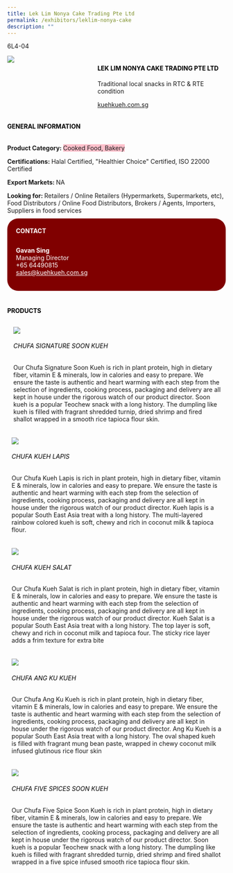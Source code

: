 ```yaml
---
title: Lek Lim Nonya Cake Trading Pte Ltd
permalink: /exhibitors/leklim-nonya-cake
description: ""
---
```

<head>
	<div class="flex-paragraph">
		<!--hi there! this is a comment and will provide you with instructional guides-->
		<!--insert booth number here!-->
		<p style="text-transform: uppercase">6l4-04</p></div>
			<div class="flex-container" style="display: flex; flex-wrap: wrap;">
				<!--insert DOWNLOAD link of company logo between the " marks!-->
			<div class="card sgds" style="flex: 1 1 40%; display: block;"><img src="https://drive.google.com/uc?id=1a07AiKGHAc-eBBrEmP-0VfEylnK8z7jE&export=download"></div>
	<div class="card-sgds" style="flex: 1 1 58%; display: block; margin-left: 3px">
		<h4 style="text-transform: uppercase; color: black;"><!--insert the exhibitor's name between the <b> tags here--><b>Lek Lim Nonya Cake Trading Pte Ltd</b></h4><!--insert the exhibitor's description between the <p> tags here-->
		<p>Traditional local snacks in RTC & RTE condition</p>
		<!--insert the exhibitor's website link, making sure there is "https:// www." present please. make sure the entire https link goes in between the " marks-->
		<p><a href="kuehkueh.com.sg" target="_blank"><!--insert the www website link here (no need for https)-->kuehkueh.com.sg</a></p>
	</div>
</div>
</head>

<body>
	<h4 style="text-transform: uppercase; color: black;"><b>General Information</b></h4>
		<div class="flex-container" style="display: flex; flex-wrap: wrap;">
			<div class="card sgds" style="flex: 1 1 65%; display: block; align-self: stretch">
			<div class="flex-paragraph">
			<p><b>Product Category: </b><span style=" background-color: pink; border-radius: 10 px;"><!--insert the exhibitor's pdt cat between the <p> tags here-->Cooked Food, Bakery</span></p> 
				<p><b>Certifications: </b><!--insert all the exhibitor's certifications between the </b> and </p> here--> Halal Certified, "Healthier Choice" Certified, ISO 22000 Certified</p>
			<p><b>Export Markets: </b><!--insert all the exhibitor's export markets between the </b> and </p> here-->NA</p>
			<p style="margin-bottom: 10px;"><b>Looking for: </b><!--insert all the exhibitor's potential business partners between the </b> and </p> here-->Retailers / Online Retailers (Hypermarkets, Supermarkets, etc), Food Distributors / Online Food Distributors, Brokers / Agents, Importers, Suppliers in food services</p>
			</div>
		</div>
		<div class="card sgds" style="flex: 1 1 35%; padding: 10px; display: block; background-color: maroon; border-radius: 25px; align-self: center;">
		<h4 style="color: white; margin-top: 10px; margin-left: 10px;">CONTACT</h4>
		<div class="flex-paragraph">
			<!--replace with exhibitor's: -->
			<p style="padding: 10px; color: white;"><b><!-- POC name-->Gavan Sing</b><br><!-- designation-->Managing Director<br><!--contact number-->+65 64490815<br><!-- for linking purposes, insert their email after "mailto:"...--><a href="mailto:sales@kuehkueh.com.sg" style="color: white;"><!--...and also include the display email before </a> here-->sales@kuehkueh.com.sg</a></p>
		</div>
			</div>
		</div>
	<br>
		<h4 style="text-transform: uppercase; color: black;"><b>products</b></h4>
<div style="display: flex; flex-wrap: wrap;">
  <div class="card sgds" style="flex: 1 1 47%; margin: 10px; display: block;"><!--insert the exhibitor's DOWNLOAD image for product between the " marks here-->
	<div class="flex-image" style="display: block;"><img src="https://drive.google.com/uc?id=1hAxsO_GBzn9AD4_NQGJyAI6bZN7fdLlE&export=download"></div>
	<div class="flex-paragraph">
		<h6 style="text-transform: uppercase; color: black;"><!--insert product name before </h6> and product description after <p>-->Chufa Signature Soon Kueh</h6>
		<p>Our Chufa Signature Soon Kueh is rich in plant protein, high in dietary fiber, vitamin E & minerals, low in calories and easy to prepare. We ensure the taste is authentic and heart warming with each step from the selection of ingredients, cooking process, packaging and delivery are all kept in house under the rigorous watch of our product director. Soon kueh is a popular Teochew snack with a long history. The dumpling like kueh is filled with fragrant shredded turnip, dried shrimp and fired shallot wrapped in a smooth rice tapioca flour skin.

</p></div>
	</div>
		<div class="card sgds" style="flex: 1 1 47%; margin: 10px; display: block;">
		<div class="flex-image" style="display: block;"><img src="https://drive.google.com/uc?id=1Lw4U9gwzjZEV9OM8U7reXLCVpC9aVsJM&export=download"></div>
	<div class="flex-paragraph">
		<h6 style="text-transform: uppercase; color: black;">  
Chufa Kueh Lapis</h6>
		<p>Our Chufa Kueh Lapis is rich in plant protein, high in dietary fiber, vitamin E & minerals, low in calories and easy to prepare. We ensure the taste is authentic and heart warming with each step from the selection of ingredients, cooking process, packaging and delivery are all kept in house under the rigorous watch of our product director. Kueh lapis is a popular South East Asia treat with a long history. The multi-layered rainbow colored kueh is soft, chewy and rich in coconut milk & tapioca flour.

</p></div>
	</div>
		<div class="card sgds" style="flex: 1 1 47%; margin: 10px; display: block;">
		<div class="flex-image" style="display: block;"><img src="https://drive.google.com/uc?id=1Mg3UuI4TdinPRgT2Of_uVCgT19W6bRhl&export=download"></div>
	<div class="flex-paragraph">
		<h6 style="text-transform: uppercase; color: black;">Chufa Kueh Salat</h6>
		<p>Our Chufa Kueh Salat is rich in plant protein, high in dietary fiber, vitamin E & minerals, low in calories and easy to prepare. We ensure the taste is authentic and heart warming with each step from the selection of ingredients, cooking process, packaging and delivery are all kept in house under the rigorous watch of our product director. Kueh Salat is a popular South East Asia treat with a long history. The top layer is soft, chewy and rich in coconut milk and tapioca four. The sticky rice layer adds a frim texture for extra bite

  

</p></div>
		</div>
		<div class="card sgds" style="flex: 1 1 47%; margin: 10px; display: block;">
		<div class="flex-image" style="display: block;"><img src="https://drive.google.com/uc?id=1uleJrnXN_jNs8_Jk2CthX_lRKM2B106h&export=download"></div>
	<div class="flex-paragraph">
		<h6 style="text-transform: uppercase; color: black;">Chufa Ang Ku Kueh</h6>
		<p>Our Chufa Ang Ku Kueh is rich in plant protein, high in dietary fiber, vitamin E & minerals, low in calories and easy to prepare. We ensure the taste is authentic and heart warming with each step from the selection of ingredients, cooking process, packaging and delivery are all kept in house under the rigorous watch of our product director. Ang Ku Kueh is a popular South East Asia treat with a long history. The oval shaped kueh is filled with fragrant mung bean paste, wrapped in chewy coconut milk infused glutinous rice flour skin</p></div>
	</div>
		<div class="card sgds" style="flex: 1 1 47%; margin: 10px; display: block;">
		<div class="flex-image" style="display: block;"><img src="https://drive.google.com/uc?id=1AtKdZN9qZwkG0vLo69RJXzomXtqxYcDI&export=download"></div>
	<div class="flex-paragraph">
		<h6 style="text-transform: uppercase; color: black;">Chufa Five Spices Soon Kueh</h6>
Our Chufa Five Spice Soon Kueh is rich in plant protein, high in dietary fiber, vitamin E & minerals, low in calories and easy to prepare. We ensure the taste is authentic and heart warming with each step from the selection of ingredients, cooking process, packaging and delivery are all kept in house under the rigorous watch of our product director. Soon kueh is a popular Teochew snack with a long history. The dumpling like kueh is filled with fragrant shredded turnip, dried shrimp and fired shallot wrapped in a five spice infused smooth rice tapioca flour skin.</p></div>
	</div>
	<!--don't delete these 2 tags. double check how the layout looks on the right too and lemme know if there are any problems! thank u so much for ur hardwork!-->
	</div>
</body>